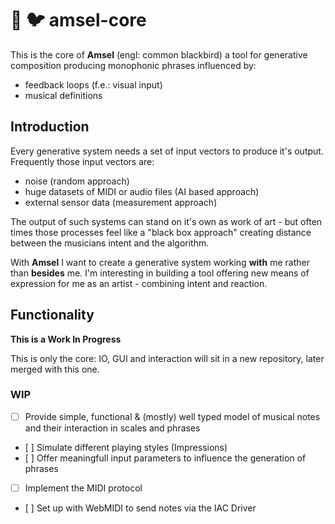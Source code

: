 # :crystal_ball: :bird: amsel-core

This is the core of **Amsel** (engl: common blackbird) a tool for generative composition producing monophonic phrases influenced by:
- feedback loops (f.e.: visual input)
- musical definitions

## Introduction

Every generative system needs a set of input vectors to produce it's output. Frequently those input vectors are:
- noise (random approach)
- huge datasets of MIDI or audio files (AI based approach)
- external sensor data (measurement approach)

The output of such systems can stand on it's own as work of art - but often times those processes feel like a "black box approach" creating
distance between the musicians intent and the algorithm. 

With **Amsel** I want to create a generative system working **with** me rather than **besides** me. I'm interesting in building a tool offering
new means of expression for me as an artist - combining intent and reaction.

## Functionality

**This is a Work In Progress**

This is only the core: IO, GUI and interaction will sit in a new repository, later merged with this one.

### WIP

- [ ] Provide simple, functional & (mostly) well typed model of musical notes and their interaction in scales and phrases
- [ ] Simulate different playing styles (Impressions)
- [ ] Offer meaningfull input parameters to influence the generation of phrases
- [ ] Implement the MIDI protocol
- [ ] Set up with WebMIDI to send notes via the IAC Driver
